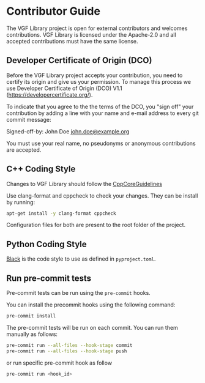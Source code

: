 # Contributor Guide

The VGF Library project is open for external contributors and welcomes
contributions. VGF Library is licensed under the Apache-2.0 and all accepted
contributions must have the same license.

## Developer Certificate of Origin (DCO)

Before the VGF Library project accepts your contribution, you need to certify
its origin and give us your permission. To manage this process we use Developer
Certificate of Origin (DCO) V1.1 (<https://developercertificate.org/>).

To indicate that you agree to the the terms of the DCO, you "sign off" your
contribution by adding a line with your name and e-mail address to every git
commit message:

Signed-off-by: John Doe <john.doe@example.org>

You must use your real name, no pseudonyms or anonymous contributions are
accepted.

## C++ Coding Style

Changes to VGF Library should follow the
[CppCoreGuidelines](https://github.com/isocpp/CppCoreGuidelines/blob/master/CppCoreGuidelines.md)

Use clang-format and cppcheck to check your changes. They can be install by
running:

```bash
apt-get install -y clang-format cppcheck
```

Configuration files for both are present to the root folder of the project.

## Python Coding Style

[Black](https://github.com/psf/black) is the code style to use as defined in
`pyproject.toml`.

## Run pre-commit tests

Pre-commit tests can be run using the `pre-commit` hooks.

You can install the precommit hooks using the following command:

```bash
pre-commit install
```

The pre-commit tests will be run on each commit. You can run them manually as
follows:

```bash
pre-commit run --all-files --hook-stage commit
pre-commit run --all-files --hook-stage push
```

or run specific pre-commit hook as follow

```bash
pre-commit run <hook_id>
```

